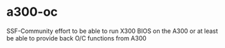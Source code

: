# a300-oc
SSF-Community effort to be able to run X300 BIOS on the A300 or at least be able to provide back O/C functions from A300
